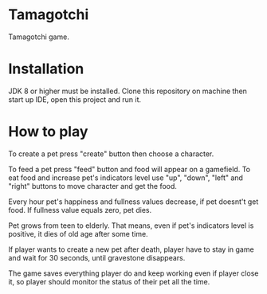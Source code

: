 # Tamagotchi
Tamagotchi game.

# Installation
JDK 8 or higher must be installed.
Clone this repository on machine then start up IDE, open this project and run it.

# How to play

To create a pet press "create" button then choose a character.

To feed a pet press "feed" button and food will appear on a gamefield. To eat food and increase pet's indicators level use "up",
"down", "left" and "right" buttons to move character and get the food.

Every hour pet's happiness and fullness values decrease, if pet doesnt't get food. If fullness value equals zero, pet dies.

Pet grows from teen to elderly. That means, even if pet's indicators level is positive, it dies of old age after some time.

If player wants to create a new pet after death, player have to stay in game and wait for 30 seconds, until gravestone disappears.

The game saves everything player do and keep working even if player close it, so player should monitor the status of their pet all the time.
